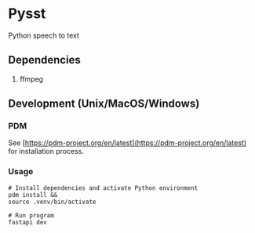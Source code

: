 # Pysst

Python speech to text

## Dependencies

1. ffmpeg

## Development (Unix/MacOS/Windows)

### PDM

See [https://pdm-project.org/en/latest](https://pdm-project.org/en/latest) for installation process.

### Usage

```shell
# Install dependencies and activate Python environment
pdm install &&
source .venv/bin/activate
```

```shell
# Run program
fastapi dev
```

